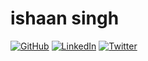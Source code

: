# ishaan singh

[![GitHub](https://img.shields.io/github/followers/yourusername?label=GitHub&style=social)](https://github.com/ishaansingh2208)
[![LinkedIn](https://img.shields.io/badge/LinkedIn-Connect-blue?style=flat&logo=linkedin)](https://www.linkedin.com/in/ishaansingh22/)
[![Twitter](https://img.shields.io/twitter/follow/yourtwitter?style=social)](x.com/ishaansingh2208)
